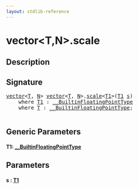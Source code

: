 ```yaml
---
layout: stdlib-reference
---
```


# vector\<T,N\>\.scale

## Description





## Signature 

<pre>
<a href="../index.html" class="code_type">vector</a>&lt;<a href="../index.html#typeparam-T" class="code_type">T</a>, <a href="../index.html#decl-N" class="code_var">N</a>&gt; <a href="../index.html" class="code_type">vector</a>&lt;<a href="../index.html#typeparam-T" class="code_type">T</a>, <a href="../index.html#decl-N" class="code_var">N</a>&gt;.<a href=".html">scale</a>&lt;<a href=".html#typeparam-T1" class="code_type">T1</a>&gt;(<a href=".html#typeparam-T1" class="code_type">T1</a> <a href=".html#decl-s" class="code_param">s</a>)
    <span class='code_keyword'>where</span> <a href=".html#typeparam-T1" class="code_type">T1</a> : <a href="../../../interfaces/0_builtinfloatingpointtype-029hm/index.html" class="code_type">__BuiltinFloatingPointType</a>
    <span class='code_keyword'>where</span> <a href="../index.html#typeparam-T" class="code_type">T</a> : <a href="../../../interfaces/0_builtinfloatingpointtype-029hm/index.html" class="code_type">__BuiltinFloatingPointType</a>;

</pre>

## Generic Parameters

####  <a id="typeparam-T1"></a>T1: [\_\_BuiltinFloatingPointType](../../../interfaces/0_builtinfloatingpointtype-029hm/index.html)

## Parameters

####  <a id="decl-s"></a>s  : [T1](.html#typeparam-T1)

